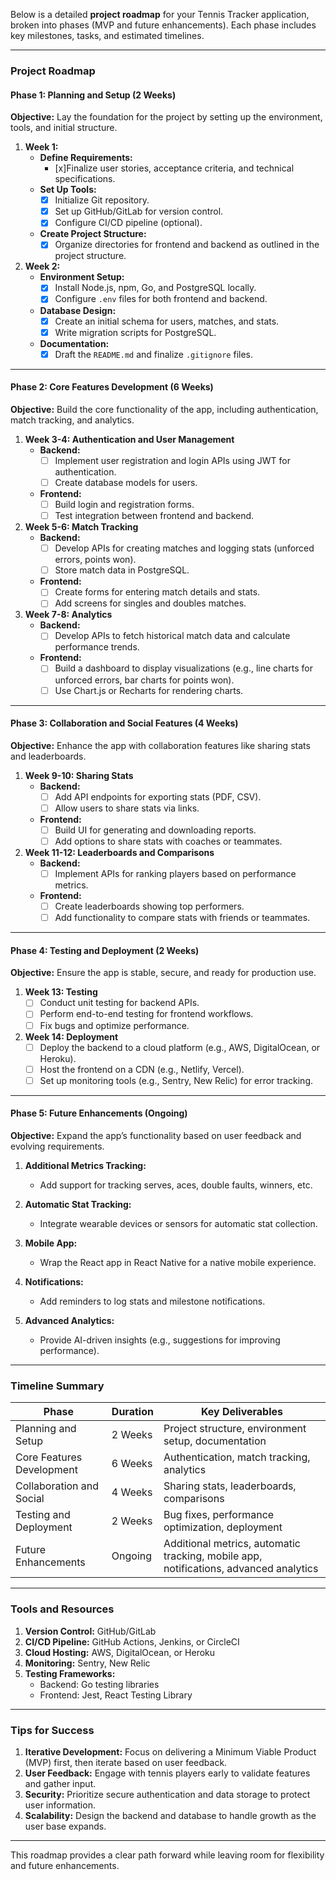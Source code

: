 Below is a detailed **project roadmap** for your Tennis Tracker application, broken into phases (MVP and future enhancements). Each phase includes key milestones, tasks, and estimated timelines.

---

### **Project Roadmap**

#### **Phase 1: Planning and Setup (2 Weeks)**

**Objective:** Lay the foundation for the project by setting up the environment, tools, and initial structure.

1. **Week 1:**
   - **Define Requirements:** 
     - [x]Finalize user stories, acceptance criteria, and technical specifications. 
   - **Set Up Tools:**
     - [x] Initialize Git repository.
     - [x] Set up GitHub/GitLab for version control.
     - [x] Configure CI/CD pipeline (optional).
   - **Create Project Structure:** 
     - [x] Organize directories for frontend and backend as outlined in the project structure.

2. **Week 2:**
   - **Environment Setup:**
     - [x] Install Node.js, npm, Go, and PostgreSQL locally.
     - [x] Configure `.env` files for both frontend and backend.
   - **Database Design:**
     - [x] Create an initial schema for users, matches, and stats.
     - [x] Write migration scripts for PostgreSQL.
   - **Documentation:** 
     - [x] Draft the `README.md` and finalize `.gitignore` files.

---

#### **Phase 2: Core Features Development (6 Weeks)**

**Objective:** Build the core functionality of the app, including authentication, match tracking, and analytics.

1. **Week 3-4: Authentication and User Management**
   - **Backend:**
     - [ ] Implement user registration and login APIs using JWT for authentication.
     - [ ] Create database models for users.
   - **Frontend:**
     - [ ] Build login and registration forms.
     - [ ] Test integration between frontend and backend.

2. **Week 5-6: Match Tracking**
   - **Backend:**
     - [ ] Develop APIs for creating matches and logging stats (unforced errors, points won).
     - [ ] Store match data in PostgreSQL.
   - **Frontend:**
     - [ ] Create forms for entering match details and stats.
     - [ ] Add screens for singles and doubles matches.

3. **Week 7-8: Analytics**
   - **Backend:**
     - [ ] Develop APIs to fetch historical match data and calculate performance trends.
   - **Frontend:**
     - [ ] Build a dashboard to display visualizations (e.g., line charts for unforced errors, bar charts for points won).
     - [ ] Use Chart.js or Recharts for rendering charts.

---

#### **Phase 3: Collaboration and Social Features (4 Weeks)**

**Objective:** Enhance the app with collaboration features like sharing stats and leaderboards.

1. **Week 9-10: Sharing Stats**
   - **Backend:**
     - [ ] Add API endpoints for exporting stats (PDF, CSV).
     - [ ] Allow users to share stats via links.
   - **Frontend:**
     - [ ] Build UI for generating and downloading reports.
     - [ ] Add options to share stats with coaches or teammates.

2. **Week 11-12: Leaderboards and Comparisons**
   - **Backend:**
     - [ ] Implement APIs for ranking players based on performance metrics.
   - **Frontend:**
     - [ ] Create leaderboards showing top performers.
     - [ ] Add functionality to compare stats with friends or teammates.

---

#### **Phase 4: Testing and Deployment (2 Weeks)**

**Objective:** Ensure the app is stable, secure, and ready for production use.

1. **Week 13: Testing**
   - [ ] Conduct unit testing for backend APIs.
   - [ ] Perform end-to-end testing for frontend workflows.
   - [ ] Fix bugs and optimize performance.

2. **Week 14: Deployment**
   - [ ] Deploy the backend to a cloud platform (e.g., AWS, DigitalOcean, or Heroku).
   - [ ] Host the frontend on a CDN (e.g., Netlify, Vercel).
   - [ ] Set up monitoring tools (e.g., Sentry, New Relic) for error tracking.

---

#### **Phase 5: Future Enhancements (Ongoing)**

**Objective:** Expand the app’s functionality based on user feedback and evolving requirements.

1. **Additional Metrics Tracking:**
   - Add support for tracking serves, aces, double faults, winners, etc.

2. **Automatic Stat Tracking:**
   - Integrate wearable devices or sensors for automatic stat collection.

3. **Mobile App:**
   - Wrap the React app in React Native for a native mobile experience.

4. **Notifications:**
   - Add reminders to log stats and milestone notifications.

5. **Advanced Analytics:**
   - Provide AI-driven insights (e.g., suggestions for improving performance).

---

### **Timeline Summary**

| **Phase**                     | **Duration** | **Key Deliverables**                                                                 |
|-------------------------------|--------------|-------------------------------------------------------------------------------------|
| Planning and Setup            | 2 Weeks      | Project structure, environment setup, documentation                                |
| Core Features Development     | 6 Weeks      | Authentication, match tracking, analytics                                          |
| Collaboration and Social      | 4 Weeks      | Sharing stats, leaderboards, comparisons                                           |
| Testing and Deployment        | 2 Weeks      | Bug fixes, performance optimization, deployment                                    |
| Future Enhancements           | Ongoing      | Additional metrics, automatic tracking, mobile app, notifications, advanced analytics |

---

### **Tools and Resources**

1. **Version Control:** GitHub/GitLab
2. **CI/CD Pipeline:** GitHub Actions, Jenkins, or CircleCI
3. **Cloud Hosting:** AWS, DigitalOcean, or Heroku
4. **Monitoring:** Sentry, New Relic
5. **Testing Frameworks:**
   - Backend: Go testing libraries
   - Frontend: Jest, React Testing Library

---

### **Tips for Success**

1. **Iterative Development:** Focus on delivering a Minimum Viable Product (MVP) first, then iterate based on user feedback.
2. **User Feedback:** Engage with tennis players early to validate features and gather input.
3. **Security:** Prioritize secure authentication and data storage to protect user information.
4. **Scalability:** Design the backend and database to handle growth as the user base expands.

---

This roadmap provides a clear path forward while leaving room for flexibility and future enhancements. 
